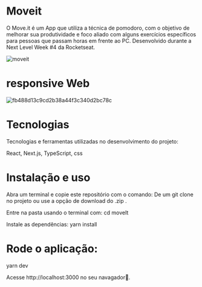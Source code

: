 # Moveit
O Move.it é um App que utiliza a técnica de pomodoro, com o objetivo de melhorar sua produtividade e foco aliado com alguns exercícios específicos para pessoas que passam horas em frente ao PC. Desenvolvido durante a Next Level Week #4 da Rocketseat.

![moveit](https://user-images.githubusercontent.com/63961258/109968923-0e4f8180-7cd2-11eb-82dc-0576e6b27e21.png)


# responsive Web
![fb488d13c9cd2b38a44f3c340d2bc78c](https://user-images.githubusercontent.com/63961258/110005415-369da700-7cf7-11eb-90a6-06c40852adec.gif)


# Tecnologias
Tecnologias e ferramentas utilizadas no desenvolvimento do projeto:

React,
Next.js,
TypeScript,
css

# Instalação e uso
Abra um terminal e copie este repositório com o comando:
De um git clone no projeto
ou use a opção de download do .zip .

Entre na pasta usando o terminal com:
cd moveIt

Instale as dependências:
yarn install

# Rode o aplicação:
yarn dev

Acesse http://localhost:3000 no seu navagador💜.
